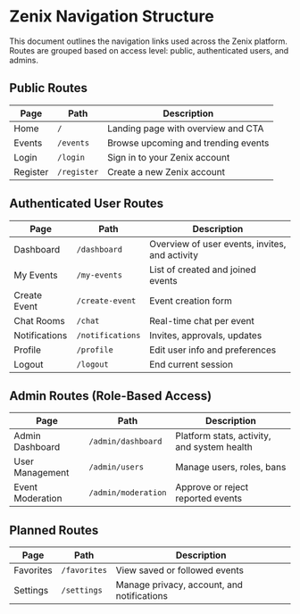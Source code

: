 # Zenix Navigation Structure

This document outlines the navigation links used across the Zenix platform. Routes are grouped based on access level: public, authenticated users, and admins.

## Public Routes

| Page     | Path        | Description                         |
| -------- | ----------- | ----------------------------------- |
| Home     | `/`         | Landing page with overview and CTA  |
| Events   | `/events`   | Browse upcoming and trending events |
| Login    | `/login`    | Sign in to your Zenix account       |
| Register | `/register` | Create a new Zenix account          |

## Authenticated User Routes

| Page          | Path             | Description                                    |
| ------------- | ---------------- | ---------------------------------------------- |
| Dashboard     | `/dashboard`     | Overview of user events, invites, and activity |
| My Events     | `/my-events`     | List of created and joined events              |
| Create Event  | `/create-event`  | Event creation form                            |
| Chat Rooms    | `/chat`          | Real-time chat per event                       |
| Notifications | `/notifications` | Invites, approvals, updates                    |
| Profile       | `/profile`       | Edit user info and preferences                 |
| Logout        | `/logout`        | End current session                            |

## Admin Routes (Role-Based Access)

| Page             | Path                | Description                                 |
| ---------------- | ------------------- | ------------------------------------------- |
| Admin Dashboard  | `/admin/dashboard`  | Platform stats, activity, and system health |
| User Management  | `/admin/users`      | Manage users, roles, bans                   |
| Event Moderation | `/admin/moderation` | Approve or reject reported events           |

## Planned Routes

| Page        | Path         | Description                                  |
| ----------- | ------------ | -------------------------------------------- |
| Favorites   | `/favorites` | View saved or followed events                |
| Settings    | `/settings`  | Manage privacy, account, and notifications   |
